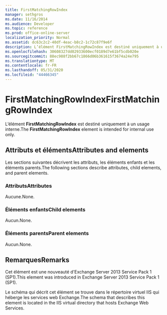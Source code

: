 ```yaml
---
title: FirstMatchingRowIndex
manager: sethgros
ms.date: 11/16/2014
ms.audience: Developer
ms.topic: reference
ms.prod: office-online-server
localization_priority: Normal
ms.assetid: dc63c2c2-40df-4eac-b8c2-1c72c87f9e6f
description: L’élément FirstMatchingRowIndex est destiné uniquement à un usage interne.
ms.openlocfilehash: 30608327dd02933600ecf0189d7e61bf5cdb020e
ms.sourcegitcommit: 88ec988f2bb67c1866d06b361615f3674a24e795
ms.translationtype: MT
ms.contentlocale: fr-FR
ms.lasthandoff: 05/31/2020
ms.locfileid: "44466345"
---
```

# <a name="firstmatchingrowindex"></a><span data-ttu-id="27c62-103">FirstMatchingRowIndex</span><span class="sxs-lookup"><span data-stu-id="27c62-103">FirstMatchingRowIndex</span></span>

<span data-ttu-id="27c62-104">L’élément **FirstMatchingRowIndex** est destiné uniquement à un usage interne.</span><span class="sxs-lookup"><span data-stu-id="27c62-104">The **FirstMatchingRowIndex** element is intended for internal use only.</span></span> 

## <a name="attributes-and-elements"></a><span data-ttu-id="27c62-105">Attributs et éléments</span><span class="sxs-lookup"><span data-stu-id="27c62-105">Attributes and elements</span></span>

<span data-ttu-id="27c62-106">Les sections suivantes décrivent les attributs, les éléments enfants et les éléments parents.</span><span class="sxs-lookup"><span data-stu-id="27c62-106">The following sections describe attributes, child elements, and parent elements.</span></span>
  
### <a name="attributes"></a><span data-ttu-id="27c62-107">Attributs</span><span class="sxs-lookup"><span data-stu-id="27c62-107">Attributes</span></span>

<span data-ttu-id="27c62-108">Aucune.</span><span class="sxs-lookup"><span data-stu-id="27c62-108">None.</span></span>
  
### <a name="child-elements"></a><span data-ttu-id="27c62-109">Éléments enfants</span><span class="sxs-lookup"><span data-stu-id="27c62-109">Child elements</span></span>

<span data-ttu-id="27c62-110">Aucun.</span><span class="sxs-lookup"><span data-stu-id="27c62-110">None.</span></span>
  
### <a name="parent-elements"></a><span data-ttu-id="27c62-111">Éléments parents</span><span class="sxs-lookup"><span data-stu-id="27c62-111">Parent elements</span></span>

<span data-ttu-id="27c62-112">Aucun.</span><span class="sxs-lookup"><span data-stu-id="27c62-112">None.</span></span>
  
## <a name="remarks"></a><span data-ttu-id="27c62-113">Remarques</span><span class="sxs-lookup"><span data-stu-id="27c62-113">Remarks</span></span>

<span data-ttu-id="27c62-114">Cet élément est une nouveauté d'Exchange Server 2013 Service Pack 1 (SP1).</span><span class="sxs-lookup"><span data-stu-id="27c62-114">This element was introduced in Exchange Server 2013 Service Pack 1 (SP1).</span></span>
  
<span data-ttu-id="27c62-115">Le schéma qui décrit cet élément se trouve dans le répertoire virtuel IIS qui héberge les services web Exchange.</span><span class="sxs-lookup"><span data-stu-id="27c62-115">The schema that describes this element is located in the IIS virtual directory that hosts Exchange Web Services.</span></span>
  

